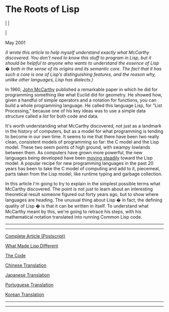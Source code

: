 # The Roots of Lisp

| | [](index.html)  
  
| [](https://s.turbifycdn.com/aah/paulgraham/the-roots-of-lisp-13.gif)  
  
May 2001   
  
_(I wrote this article to help myself understand exactly what McCarthy discovered. You don't need to know this stuff to program in Lisp, but it should be helpful to anyone who wants to understand the essence of Lisp � both in the sense of its origins and its semantic core. The fact that it has such a core is one of Lisp's distinguishing features, and the reason why, unlike other languages, Lisp has dialects.)_  
  
In 1960, [John McCarthy](http://www-formal.stanford.edu/jmc/index.html) published a remarkable paper in which he did for programming something like what Euclid did for geometry. He showed how, given a handful of simple operators and a notation for functions, you can build a whole programming language. He called this language Lisp, for "List Processing," because one of his key ideas was to use a simple data structure called a _list_ for both code and data.  
  
It's worth understanding what McCarthy discovered, not just as a landmark in the history of computers, but as a model for what programming is tending to become in our own time. It seems to me that there have been two really clean, consistent models of programming so far: the C model and the Lisp model. These two seem points of high ground, with swampy lowlands between them. As computers have grown more powerful, the new languages being developed have been [moving steadily](diff.html) toward the Lisp model. A popular recipe for new programming languages in the past 20 years has been to take the C model of computing and add to it, piecemeal, parts taken from the Lisp model, like runtime typing and garbage collection.  
  
In this article I'm going to try to explain in the simplest possible terms what McCarthy discovered. The point is not just to learn about an interesting theoretical result someone figured out forty years ago, but to show where languages are heading. The unusual thing about Lisp � in fact, the defining quality of Lisp � is that it can be written in itself. To understand what McCarthy meant by this, we're going to retrace his steps, with his mathematical notation translated into running Common Lisp code.  
  
  
  
  
---  
  
  
---  
[Complete Article (Postscript)](https://sep.turbifycdn.com/ty/cdn/paulgraham/jmc.ps?t=1688221954&)  
  
[What Made Lisp Different](diff.html)  
  
[The Code](https://sep.turbifycdn.com/ty/cdn/paulgraham/jmc.lisp?t=1688221954&)  
  
[Chinese Translation](http://daiyuwen.freeshell.org/gb/rol/roots_of_lisp.html)  
  
[Japanese Translation](http://d.hatena.ne.jp/lionfan/20070202)  
  
[Portuguese Translation](http://www.ciul.ul.pt/~tca/pdf/rootsoflisp.pdf)  
  
[Korean Translation](http://blog.java2game.com/270)  
  
  
  
  

* * *  
  
---
